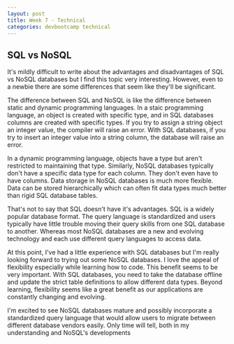 ```yaml
---
layout: post
title: Week 7 - Technical
categories: devbootcamp technical
---
```



SQL vs NoSQL
------------
It's mildly difficult to write about the advantages and disadvantages of SQL vs NoSQL databases but I find this topic very interesting. However, even to a newbie there are some differences that seem like they'll be significant.

The difference between SQL and NoSQL is like the difference between static and dynamic programming languages. In a staic programming language, an object is created with specific type, and in SQL databases columns are created with specific types. If you try to assign a string object an integer value, the compiler will raise an error. With SQL databases, if you try to insert an integer value into a string column, the database will raise an error.

In a dynamic programming language, objects have a type but aren't restricted to maintaining that type. Similarly, NoSQL databases typically don't have a specific data type for each column. They don't even have to have columns. Data storage in NoSQL databases is much more flexible. Data can be stored hierarchically which can often fit data types much better than rigid SQL database tables.

That's not to say that SQL doesn't have it's advantages. SQL is a widely popular database format. The query language is standardized and users typically have little trouble moving their query skills from one SQL database to another. Whereas most NoSQL databases are a new and evolving technology and each use different query languages to access data.

At this point, I've had a little experience with SQL databases but I'm really looking forward to trying out some NoSQL databases. I love the appeal of flexibility especially while learning how to code. This benefit seems to be very important. With SQL databases, you need to take the database offline and update the strict table definitions to allow different data types. Beyond learning, flexibility seems like a great benefit as our applications are constantly changing and evolving.

I'm excited to see NoSQL databases mature and possibly incorporate a standardized query language that would allow users to migrate between different database vendors easily. Only time will tell, both in my understanding and NoSQL's developments
